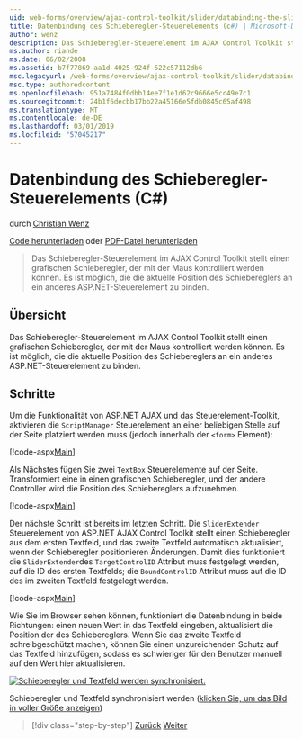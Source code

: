 ```yaml
---
uid: web-forms/overview/ajax-control-toolkit/slider/databinding-the-slider-control-cs
title: Datenbindung des Schieberegler-Steuerelements (c#) | Microsoft-Dokumentation
author: wenz
description: Das Schieberegler-Steuerelement im AJAX Control Toolkit stellt einen grafischen Schieberegler, der mit der Maus kontrolliert werden können. Es ist möglich, binden Sie die aktuelle Position...
ms.author: riande
ms.date: 06/02/2008
ms.assetid: b7f77869-aa1d-4025-924f-622c57112db6
msc.legacyurl: /web-forms/overview/ajax-control-toolkit/slider/databinding-the-slider-control-cs
msc.type: authoredcontent
ms.openlocfilehash: 951a7484f0dbb14ee7f1e1d62c9666e5cc49e7c1
ms.sourcegitcommit: 24b1f6decbb17bb22a45166e5fdb0845c65af498
ms.translationtype: MT
ms.contentlocale: de-DE
ms.lasthandoff: 03/01/2019
ms.locfileid: "57045217"
---
```

<a name="databinding-the-slider-control-c"></a>Datenbindung des Schieberegler-Steuerelements (C#)
====================
durch [Christian Wenz](https://github.com/wenz)

[Code herunterladen](http://download.microsoft.com/download/9/3/f/93f8daea-bebd-4821-833b-95205389c7d0/Slider0.cs.zip) oder [PDF-Datei herunterladen](http://download.microsoft.com/download/2/d/c/2dc10e34-6983-41d4-9c08-f78f5387d32b/slider0CS.pdf)

> Das Schieberegler-Steuerelement im AJAX Control Toolkit stellt einen grafischen Schieberegler, der mit der Maus kontrolliert werden können. Es ist möglich, die die aktuelle Position des Schiebereglers an ein anderes ASP.NET-Steuerelement zu binden.


## <a name="overview"></a>Übersicht

Das Schieberegler-Steuerelement im AJAX Control Toolkit stellt einen grafischen Schieberegler, der mit der Maus kontrolliert werden können. Es ist möglich, die die aktuelle Position des Schiebereglers an ein anderes ASP.NET-Steuerelement zu binden.

## <a name="steps"></a>Schritte

Um die Funktionalität von ASP.NET AJAX und das Steuerelement-Toolkit, aktivieren die `ScriptManager` Steuerelement an einer beliebigen Stelle auf der Seite platziert werden muss (jedoch innerhalb der `<form>` Element):

[!code-aspx[Main](databinding-the-slider-control-cs/samples/sample1.aspx)]

Als Nächstes fügen Sie zwei `TextBox` Steuerelemente auf der Seite. Transformiert eine in einen grafischen Schieberegler, und der andere Controller wird die Position des Schiebereglers aufzunehmen.

[!code-aspx[Main](databinding-the-slider-control-cs/samples/sample2.aspx)]

Der nächste Schritt ist bereits im letzten Schritt. Die `SliderExtender` Steuerelement von ASP.NET AJAX Control Toolkit stellt einen Schieberegler aus dem ersten Textfeld, und das zweite Textfeld automatisch aktualisiert, wenn der Schieberegler positionieren Änderungen. Damit dies funktioniert die `SliderExtender`des `TargetControlID` Attribut muss festgelegt werden, auf die ID des ersten Textfelds; die `BoundControlID` Attribut muss auf die ID des im zweiten Textfeld festgelegt werden.

[!code-aspx[Main](databinding-the-slider-control-cs/samples/sample3.aspx)]

Wie Sie im Browser sehen können, funktioniert die Datenbindung in beide Richtungen: einen neuen Wert in das Textfeld eingeben, aktualisiert die Position der des Schiebereglers. Wenn Sie das zweite Textfeld schreibgeschützt machen, können Sie einen unzureichenden Schutz auf das Textfeld hinzufügen, sodass es schwieriger für den Benutzer manuell auf den Wert hier aktualisieren.


[![Schieberegler und Textfeld werden synchronisiert.](databinding-the-slider-control-cs/_static/image2.png)](databinding-the-slider-control-cs/_static/image1.png)

Schieberegler und Textfeld synchronisiert werden ([klicken Sie, um das Bild in voller Größe anzeigen](databinding-the-slider-control-cs/_static/image3.png))

> [!div class="step-by-step"]
> [Zurück](using-the-slider-control-with-auto-postback-cs.md)
> [Weiter](using-the-slider-control-with-auto-postback-vb.md)
